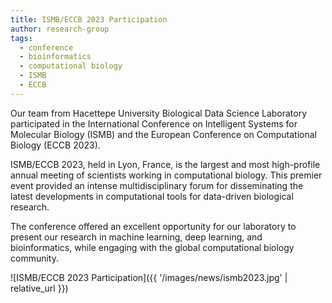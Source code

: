 ```yaml
---
title: ISMB/ECCB 2023 Participation
author: research-group
tags:
  - conference
  - bioinformatics
  - computational biology
  - ISMB
  - ECCB
---
```


Our team from Hacettepe University Biological Data Science Laboratory participated in the International Conference on Intelligent Systems for Molecular Biology (ISMB) and the European Conference on Computational Biology (ECCB 2023).

ISMB/ECCB 2023, held in Lyon, France, is the largest and most high-profile annual meeting of scientists working in computational biology. This premier event provided an intense multidisciplinary forum for disseminating the latest developments in computational tools for data-driven biological research.

The conference offered an excellent opportunity for our laboratory to present our research in machine learning, deep learning, and bioinformatics, while engaging with the global computational biology community.

![ISMB/ECCB 2023 Participation]({{ '/images/news/ismb2023.jpg' | relative_url }})
